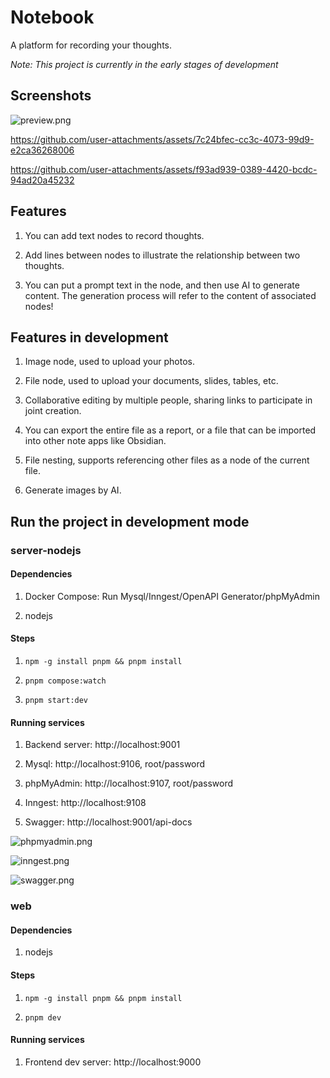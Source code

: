 # Notebook

A platform for recording your thoughts.

*Note: This project is currently in the early stages of development*

## Screenshots

![preview.png](https://github.com/user-attachments/assets/c22bdf61-fc27-4a64-89ad-d52b04988ee8)

https://github.com/user-attachments/assets/7c24bfec-cc3c-4073-99d9-e2ca36268006

https://github.com/user-attachments/assets/f93ad939-0389-4420-bcdc-94ad20a45232

## Features

1. You can add text nodes to record thoughts.

2. Add lines between nodes to illustrate the relationship between two thoughts.

3. You can put a prompt text in the node, and then use AI to generate content. The generation process will refer to the content of associated nodes!

## Features in development

1. Image node, used to upload your photos.

2. File node, used to upload your documents, slides, tables, etc.

3. Collaborative editing by multiple people, sharing links to participate in joint creation.

4. You can export the entire file as a report, or a file that can be imported into other note apps like Obsidian.

5. File nesting, supports referencing other files as a node of the current file.

6. Generate images by AI.

## Run the project in development mode

### server-nodejs

#### Dependencies

1. Docker Compose: Run Mysql/Inngest/OpenAPI Generator/phpMyAdmin

2. nodejs

#### Steps

1. `npm -g install pnpm && pnpm install`

2. `pnpm compose:watch`

3. `pnpm start:dev`

#### Running services

1. Backend server: http://localhost:9001

2. Mysql: http://localhost:9106, root/password

3. phpMyAdmin: http://localhost:9107, root/password

4. Inngest: http://localhost:9108

5. Swagger: http://localhost:9001/api-docs

![phpmyadmin.png](https://github.com/user-attachments/assets/50944063-8174-4854-a56c-72dc8f4ead5f)

![inngest.png](https://github.com/user-attachments/assets/01cf9df6-9dc3-40cd-b324-8aef4bc2e711)

![swagger.png](https://github.com/user-attachments/assets/9f6df245-6dc9-46d1-86ee-396dd71d458b)

### web

#### Dependencies

1. nodejs

#### Steps

1. `npm -g install pnpm && pnpm install`

2. `pnpm dev`

#### Running services

1. Frontend dev server: http://localhost:9000